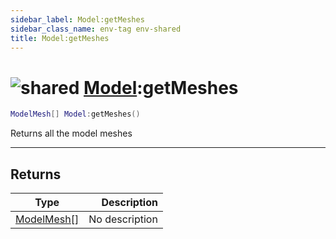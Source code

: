 ```yaml
---
sidebar_label: Model:getMeshes
sidebar_class_name: env-tag env-shared
title: Model:getMeshes
---
```


# <img src='/img/wiki/shared.png' alt='shared' data-tag='env-tag' /> [Model](../model/README.md):getMeshes

```lua
ModelMesh[] Model:getMeshes()
```

Returns all the model meshes<br/>

-----------------
## Returns

| Type   | Description |
| ------ | ----------: |
| [ModelMesh[]](../modelmesh[]/README.md) | No description |
